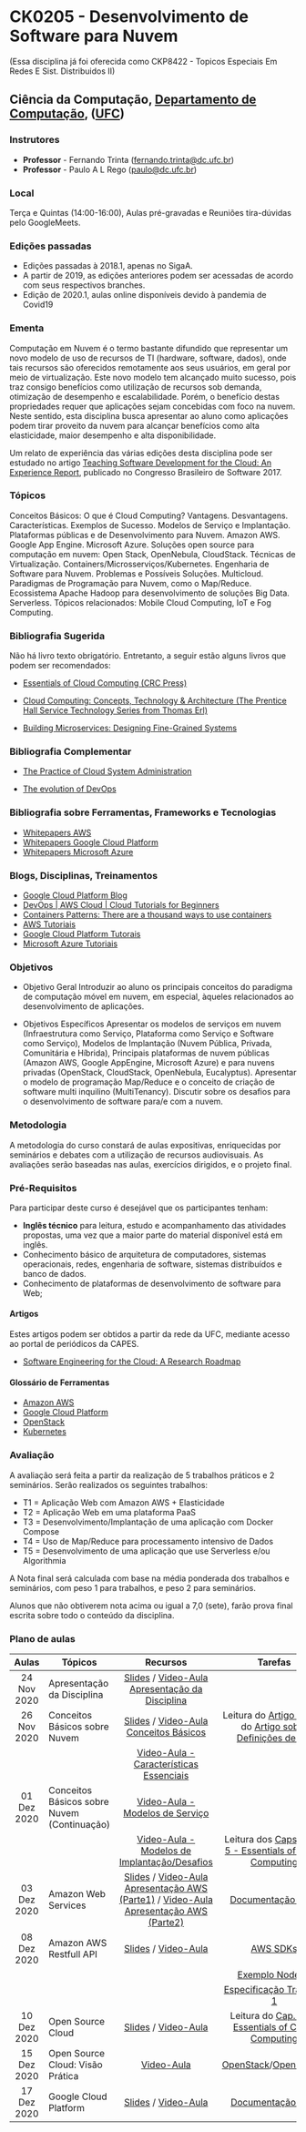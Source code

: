 

# CK0205 - Desenvolvimento de Software para Nuvem

(Essa disciplina já foi oferecida como CKP8422 - Topicos Especiais Em Redes E Sist. Distribuidos II)

## Ciência da Computação, [Departamento de Computação](http://www.dc.ufc.br), ([UFC](http://www.ufc.br))

### Instrutores

* **Professor** - Fernando Trinta ([fernando.trinta@dc.ufc.br](mailto:fernando.trinta@dc.ufc.br))
* **Professor** - Paulo A L Rego ([paulo@dc.ufc.br](mailto:paulo@dc.ufc.br))

### Local

Terça e Quintas (14:00-16:00), Aulas pré-gravadas e Reuniões tíra-dúvidas pelo GoogleMeets.


### Edições passadas

- Edições passadas à 2018.1, apenas no SigaA.
- A partir de 2019, as edições anteriores podem ser acessadas de acordo com seus respectivos branches.
- Edição de 2020.1, aulas online disponíveis devido à pandemia de Covid19

### Ementa

Computação em Nuvem é o termo bastante difundido que representar um novo modelo de uso de recursos de TI (hardware, software, dados), onde tais recursos são oferecidos remotamente aos seus usuários, em geral por meio de virtualização. Este novo modelo tem alcançado muito sucesso, pois traz consigo benefícios como utilização de recursos sob demanda, otimização de desempenho e escalabilidade. Porém, o benefício destas propriedades requer que aplicações sejam concebidas com foco na nuvem. Neste sentido, esta disciplina busca apresentar ao aluno como aplicações podem tirar proveito da nuvem para alcançar benefícios como alta elasticidade, maior desempenho e alta disponibilidade.

Um relato de experiência das várias edições desta disciplina pode ser estudado no artigo [Teaching Software Development for the Cloud: An Experience Report](https://dl.acm.org/citation.cfm?id=3131151.3131184), publicado no Congresso Brasileiro de Software 2017.

### Tópicos 

Conceitos Básicos: O que é Cloud Computing? Vantagens. Desvantagens. Características. Exemplos de Sucesso. Modelos de Serviço e Implantação. Plataformas públicas e de Desenvolvimento para Nuvem. Amazon AWS. Google App Engine. Microsoft Azure.  Soluções open source para computação em nuvem: Open Stack, OpenNebula, CloudStack. Técnicas de Virtualização. Containers/Microsserviços/Kubernetes. Engenharia de Software para Nuvem. Problemas e Possíveis Soluções. Multicloud. Paradigmas de Programação para Nuvem, como o Map/Reduce. Ecossistema Apache Hadoop para desenvolvimento de soluções Big Data. Serverless. Tópicos relacionados: Mobile Cloud Computing, IoT e Fog Computing.


### Bibliografia Sugerida

Não há livro texto obrigatório. Entretanto, a seguir estão alguns livros que podem ser recomendados:

- [Essentials of Cloud Computing (CRC Press)](https://www.amazon.com/Essentials-Cloud-Computing-K-Chandrasekaran/dp/1482205432)

- [Cloud Computing: Concepts, Technology & Architecture (The Prentice Hall Service Technology Series from Thomas Erl)](https://www.amazon.com/Cloud-Computing-Concepts-Technology-Architecture/dp/0133387526)

- [Building Microservices: Designing Fine-Grained Systems](https://www.amazon.com/Building-Microservices-Designing-Fine-Grained-Systems/dp/1491950358)

### Bibliografia Complementar

- [The Practice of Cloud System Administration](http://www.the-cloud-book.com/)

- [The evolution of DevOps](https://www.oreilly.com/ideas/the-evolution-of-devops?imm_mid=0f5f78&cmp=em-webops-na-na-vlny17_nurture_em9_evolution_devops)


### Bibliografia sobre Ferramentas, Frameworks e Tecnologias

- [Whitepapers AWS](https://aws.amazon.com/pt/whitepapers/)
- [Whitepapers Google Cloud Platform](https://cloud.google.com/whitepapers/)
- [Whitepapers Microsoft Azure](https://azure.microsoft.com/pt-br/resources/whitepapers/)

### Blogs, Disciplinas, Treinamentos


- [Google Cloud Platform Blog](https://cloudplatform.googleblog.com/)
- [DevOps | AWS Cloud | Cloud Tutorials for Beginners](https://www.youtube.com/playlist?list=PLLsor6GJ_BEEVWzDS3eHLdLkSZsoVnB98)
- [Containers Patterns: There are a thousand ways to use containers](https://l0rd.github.io/containerspatterns/#1)
- [AWS Tutoriais](https://aws.amazon.com/pt/getting-started/tutorials/)
- [Google Cloud Platform Tutorais](https://cloud.google.com/docs/tutorials)
- [Microsoft Azure Tutoriais](https://azure.microsoft.com/pt-br/get-started/)

### Objetivos

 - Objetivo Geral
Introduzir ao aluno os principais conceitos do paradigma de computação móvel em nuvem, em especial, àqueles relacionados ao desenvolvimento de aplicações.

 - Objetivos Específicos
Apresentar os modelos de serviços em nuvem (Infraestrutura como Serviço, Plataforma como Serviço e Software como Serviço), Modelos de Implantação (Nuvem Pública, Privada, Comunitária e Híbrida), Principais plataformas de nuvem públicas (Amazon AWS, Google AppEngine, Microsoft Azure) e para nuvens privadas (OpenStack, CloudStack, OpenNebula, Eucalyptus). Apresentar o modelo de programação Map/Reduce e o conceito de criação de software multi inquilino (MultiTenancy). Discutir sobre os desafios para o desenvolvimento de software para/e com a nuvem.

### Metodologia

A metodologia do curso constará de aulas expositivas, enriquecidas por seminários e debates com a utilização de recursos audiovisuais. As avaliações serão baseadas nas aulas, exercícios dirigidos, e o projeto final.

### Pré-Requisitos

Para participar deste curso é desejável que os participantes tenham:

- **Inglês técnico** para leitura, estudo e acompanhamento das atividades propostas, uma vez que a maior parte do material disponível está em inglês.
- Conhecimento básico de arquitetura de computadores, sistemas operacionais, redes, engenharia de software, sistemas distribuídos e banco de dados.
- Conhecimento de plataformas de desenvolvimento de software para Web;

#### Artigos
Estes artigos podem ser obtidos a partir da rede da UFC, mediante acesso ao portal de periódicos da CAPES.

* [Software Engineering for the Cloud: A Research Roadmap](http://ieeexplore.ieee.org/document/6337860/)

#### Glossário de Ferramentas

* [Amazon AWS](http://aws.amazon.com/)
* [Google Cloud Platform](http://cloud.google.com/)
* [OpenStack](http://www.openstack.org/)
* [Kubernetes](https://kubernetes.io/)



### Avaliação


A avaliação será feita a partir da realização de 5 trabalhos práticos e 2 seminários. Serão realizados os seguintes trabalhos:

* T1 = Aplicação Web com Amazon AWS + Elasticidade
* T2 = Aplicação Web em uma plataforma PaaS
* T3 = Desenvolvimento/Implantação de uma aplicação com Docker Compose
* T4 = Uso de Map/Reduce para processamento intensivo de Dados
* T5 = Desenvolvimento de uma aplicação que use Serverless e/ou Algorithmia



A Nota final será calculada com base na média ponderada dos trabalhos e seminários, com peso 1 para trabalhos, e peso 2 para seminários. 

Alunos que não obtiverem nota acima ou igual a 7,0 (sete), farão prova final escrita sobre todo o conteúdo da disciplina.


### Plano de aulas


| Aulas       | Tópicos                      | Recursos | Tarefas |
|:-------------:|-----------------------------|:---------:|:-----------:|
|24 Nov 2020| Apresentação da Disciplina | [Slides](https://docs.google.com/presentation/d/1r0ud_XY3TH5nyv9JVReP4_Edt6zdWNh7NDAMyjlAt64/edit?usp=sharing) / [Video-Aula Apresentação da Disciplina](https://drive.google.com/file/d/1-ymdNQGkKrGUsYdBYdFbogUEXCuBpYyB/view?usp=sharing) |   |
|26 Nov 2020| Conceitos Básicos sobre Nuvem | [Slides](https://docs.google.com/presentation/d/1LIIyQNGq1xrtX1F3COG2g-70yFr8LzdJKtoo_KmIXTo/edit?usp=sharing) / [Video-Aula Conceitos Básicos](https://drive.google.com/file/d/1LVPV1TJ9nxAMEQY2iYFy8Oq5cCVg-7eA/view?usp=sharing)| Leitura do [Artigo NIST](https://csrc.nist.gov/publications/detail/sp/800-145/final) e do [Artigo sobre Definições de CC](http://www.sigcomm.org/node/2749)  |
| | | [Video-Aula - Características Essenciais](https://drive.google.com/file/d/10BDhQQJ7aW1yijYHVRnTjTu-vpKUdP3O/view?usp=sharing) |  |
|01 Dez 2020 | Conceitos Básicos sobre Nuvem (Continuação) | [Video-Aula - Modelos de Serviço](https://drive.google.com/file/d/1Zi_LG7MVmYqdpndz-wlWCdXca4fDJ4CI/view?usp=sharing) |  |
| | | [Video-Aula - Modelos de Implantação/Desafios](https://drive.google.com/file/d/1D56NCLVy-C35PUz9R2HhJQ8nIe60C0kp/view?usp=sharing) | Leitura dos [Caps 2, 4 e 5 - Essentials of Cloud Computing](https://www.crcpress.com/Essentials-of-Cloud-Computing/Chandrasekaran/p/book/9781482205435) |
|03 Dez 2020| Amazon Web Services | [Slides](https://docs.google.com/presentation/d/1TToinfxBdRqmmYpUxjk13sPP5HxlLuC1l92nNgte1No/edit?usp=sharing) / [Video-Aula Apresentação AWS (Parte1)](https://drive.google.com/file/d/1VQ9A5BYx8ntqkjLIDH-1CE_pPVC3bm-3/view?usp=sharing) / [Video-Aula Apresentação AWS (Parte2)](https://drive.google.com/file/d/1cpofQcNIIFNd3Sqt1nlcsyLfl1he_l6l/view?usp=sharing) | [Documentação AWS](https://docs.aws.amazon.com/)  |
|08 Dez 2020| Amazon AWS Restfull API | [Slides](https://docs.google.com/presentation/d/1Qhwa6rTJeqFD0a13228yxu-fJNMtWO24zsWge-JdeR0/edit?usp=sharing) / [Video-Aula ](https://drive.google.com/file/d/1gIDrNsZekXCQImkzLWLbo7gVDV0yfr7k/view?usp=sharing) | [AWS SDKs](https://aws.amazon.com/pt/tools/)  |
| |  |  | [Exemplo NodeJS](https://github.com/famt/cloud_development_ufc/blob/2020/exemplos/aws_2020.zip)  |
| |  |  | [Especificação Trabalho 1](https://docs.google.com/document/d/1so-heS5DndeBjgpI4UT8GD0d0siOWyxj0THEbMipn_0/edit?usp=sharing)  |
|10 Dez 2020| Open Source Cloud | [Slides](https://docs.google.com/presentation/d/1AsFHOm1WkQUfTOhv1uIBql5Orzn_a0mi4pJpMGNRbOY/edit?usp=sharing) / [Video-Aula ](https://drive.google.com/file/d/1nzCFtFBpdRxRzVETIm0H0R-7m8nfK9Fa/view?usp=sharing) |  Leitura do [Cap. 12 - Essentials of Cloud Computing](https://www.crcpress.com/Essentials-of-Cloud-Computing/Chandrasekaran/p/book/9781482205435) |
|15 Dez 2020|Open Source Cloud: Visão Prática|[Video-Aula](https://drive.google.com/file/d/1jN5Yoxjqpafu_iaTGYl7LvG9s5GX93-n/view?usp=sharing)| [OpenStack](https://docs.openstack.org)/[OpenNebula](https://opennebula.io/docs/) |
|17 Dez 2020|Google Cloud Platform|[Slides](https://docs.google.com/presentation/d/1L9gwdv8_U_LfFfFvbSKI3FtklrkxbCu3KoDXe0Hy42I/edit?usp=sharing) / [Video-Aula](https://drive.google.com/file/d/155CXI29zDDw4uItNIHqx_aaFstAEyVOe/view?usp=sharing)| [Documentação GCP](https://cloud.google.com/docs) |



